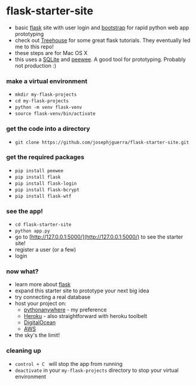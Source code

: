 # flask-starter-site
* basic [flask](http://flask.pocoo.org/) site with user login and [bootstrap](http://getbootstrap.com/) for rapid python web app prototyping
* check out [Treehouse](https://teamtreehouse.com/) for some great flask tutorials. They eventually led me to this repo!
* these steps are for Mac OS X
* this uses a [SQLite](https://www.sqlite.org/) and [peewee](https://github.com/coleifer/peewee). A good tool for prototyping. Probably not production :)

### make a virtual environment
* `mkdir my-flask-projects`
* `cd my-flask-projects`
* `python -m venv flask-venv`
* `source flask-venv/bin/activate`

### get the code into a directory
* `git clone https://github.com/josephjguerra/flask-starter-site.git`

### get the required packages
* `pip install peewee`
* `pip install flask`
* `pip install flask-login`
* `pip install flask-bcrypt`
* `pip install flask-wtf`

### see the app!
* `cd flask-starter-site`
* `python app.py`
* go to [http://127.0.0.1:5000/](http://127.0.0.1:5000/) to see the starter site!
* register a user (or a few)
* login

### now what?
* learn more about [flask](http://flask.pocoo.org/)
* expand this starter site to prototype your next big idea
* try connecting a real database
* host your project on:
  - [pythonanywhere](https://www.pythonanywhere.com/) - my preference
  - [Heroku](https://www.heroku.com/) - also straightforward with heroku toolbelt
  - [DigitalOcean](https://www.digitalocean.com/)
  - [AWS](https://aws.amazon.com/)
* the sky's the limit!

### cleaning up
* `control + C ` will stop the app from running
* `deactivate` in your `my-flask-projects` directory to stop your virtual environment
